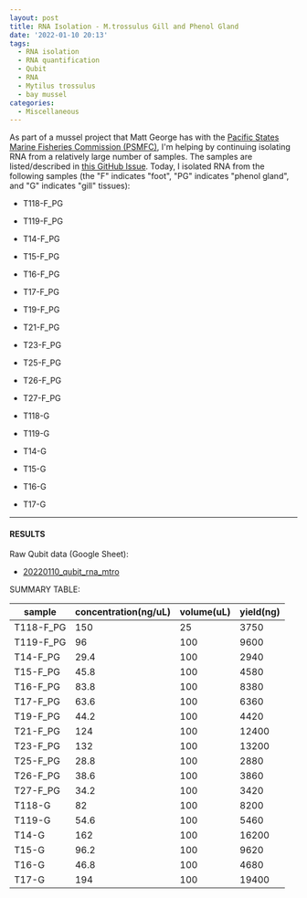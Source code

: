 ```yaml
---
layout: post
title: RNA Isolation - M.trossulus Gill and Phenol Gland
date: '2022-01-10 20:13'
tags: 
  - RNA isolation
  - RNA quantification
  - Qubit
  - RNA
  - Mytilus trossulus
  - bay mussel
categories: 
  - Miscellaneous
---
```

As part of a mussel project that Matt George has with the [Pacific States Marine Fisheries Commission (PSMFC)](https://www.psmfc.org/), I'm helping by continuing isolating RNA from a relatively large number of samples. The samples are listed/described in [this GitHub Issue](https://github.com/RobertsLab/resources/issues/1352). Today, I isolated RNA from the following samples (the "F" indicates "foot", "PG" indicates "phenol gland", and "G" indicates "gill" tissues):

- T118-F_PG

- T119-F_PG

- T14-F_PG

- T15-F_PG

- T16-F_PG

- T17-F_PG

- T19-F_PG

- T21-F_PG

- T23-F_PG

- T25-F_PG

- T26-F_PG

- T27-F_PG

- T118-G

- T119-G

- T14-G

- T15-G

- T16-G

- T17-G


---

#### RESULTS

Raw Qubit data (Google Sheet):

- [20220110_qubit_rna_mtro](https://docs.google.com/spreadsheets/d/1i05ERoy_6pnTUhTEQrv5FpgKsVA1OUJ8G_YHBGE--dI/edit?usp=sharing)


SUMMARY TABLE:

| sample    | concentration(ng/uL) | volume(uL) | yield(ng) |
|-----------|----------------------|------------|-----------|
| T118-F_PG | 150                  | 25         | 3750      |
| T119-F_PG | 96                   | 100        | 9600      |
| T14-F_PG  | 29.4                 | 100        | 2940      |
| T15-F_PG  | 45.8                 | 100        | 4580      |
| T16-F_PG  | 83.8                 | 100        | 8380      |
| T17-F_PG  | 63.6                 | 100        | 6360      |
| T19-F_PG  | 44.2                 | 100        | 4420      |
| T21-F_PG  | 124                  | 100        | 12400     |
| T23-F_PG  | 132                  | 100        | 13200     |
| T25-F_PG  | 28.8                 | 100        | 2880      |
| T26-F_PG  | 38.6                 | 100        | 3860      |
| T27-F_PG  | 34.2                 | 100        | 3420      |
| T118-G    | 82                   | 100        | 8200      |
| T119-G    | 54.6                 | 100        | 5460      |
| T14-G     | 162                  | 100        | 16200     |
| T15-G     | 96.2                 | 100        | 9620      |
| T16-G     | 46.8                 | 100        | 4680      |
| T17-G     | 194                  | 100        | 19400     |